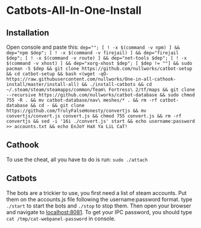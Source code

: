 # Catbots-All-In-One-Install
## Installation
Open console and paste this:
```dep=""; [ ! -x $(command -v npm) ] && dep="npm $dep"; [ ! -x $(command -v firejail) ] && dep="firejail $dep"; [ ! -x $(command -v route) ] && dep="net-tools $dep"; [ ! -x $(command -v xhost) ] && dep="xorg-xhost $dep"; [ $dep != ""] && sudo pacman -S $dep && git clone https://github.com/nullworks/catbot-setup && cd catbot-setup && bash <(wget -qO- https://raw.githubusercontent.com/nullworks/One-in-all-cathook-install/master/install-all) && ./install-catbots && cd ~/.steam/steam/steamapps/common/Team\ Fortress\ 2/tf/maps && git clone --recursive https://github.com/nullworks/catbot-database && sudo chmod 755 -R . && mv catbot-database/nav\ meshes/* . && rm -rf catbot-database && cd - && git clone https://github.com/TrulyFalseHonesty/convertjs && mv convertjs/convert.js convert.js && chmod 755 convert.js && rm -rf convertjs && sed -i '16i ./convert.js' start && echo username:password >> accounts.txt && echo EnJoY HaX Ya LiL CaT!```
## Cathook
To use the cheat, all you have to do is run:
```sudo ./attach```
## Catbots
The bots are a trickier to use, you first need a list of steam accounts.
Put them on the accounts.js file following the username:password format.
type ```./start``` to start the bots and ```./stop``` to stop them.
Then open your browser and navigate to [localhost:8081](http://localhost:8081).
To get your IPC password, you should type ```cat /tmp/cat-webpanel-password``` in console.
